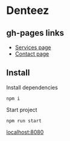 # Denteez

## gh-pages links

* [Services page](http://gosytnik.com/public/service)
* [Contact page](http://gosytnik.com/public/service) 

## Install

Install dependencies

```
npm i
```

Start project

```
npm run start
```


[localhost:8080](http://localhost:8080/service.html) 

